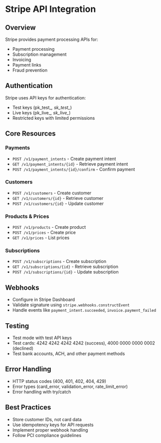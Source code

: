 # Stripe API Integration

## Overview
Stripe provides payment processing APIs for:
- Payment processing
- Subscription management
- Invoicing
- Payment links
- Fraud prevention

## Authentication
Stripe uses API keys for authentication:
- Test keys (pk_test_*, sk_test_*)
- Live keys (pk_live_*, sk_live_*)
- Restricted keys with limited permissions

## Core Resources

### Payments
- `POST /v1/payment_intents` - Create payment intent
- `GET /v1/payment_intents/{id}` - Retrieve payment intent
- `POST /v1/payment_intents/{id}/confirm` - Confirm payment

### Customers
- `POST /v1/customers` - Create customer
- `GET /v1/customers/{id}` - Retrieve customer
- `POST /v1/customers/{id}` - Update customer

### Products & Prices
- `POST /v1/products` - Create product
- `POST /v1/prices` - Create price
- `GET /v1/prices` - List prices

### Subscriptions
- `POST /v1/subscriptions` - Create subscription
- `GET /v1/subscriptions/{id}` - Retrieve subscription
- `POST /v1/subscriptions/{id}` - Update subscription

## Webhooks
- Configure in Stripe Dashboard
- Validate signature using `stripe.webhooks.constructEvent`
- Handle events like `payment_intent.succeeded`, `invoice.payment_failed`

## Testing
- Test mode with test API keys
- Test cards: 4242 4242 4242 4242 (success), 4000 0000 0000 0002 (declined)
- Test bank accounts, ACH, and other payment methods

## Error Handling
- HTTP status codes (400, 401, 402, 404, 429)
- Error types (card_error, validation_error, rate_limit_error)
- Error handling with try/catch

## Best Practices
- Store customer IDs, not card data
- Use idempotency keys for API requests
- Implement proper webhook handling
- Follow PCI compliance guidelines